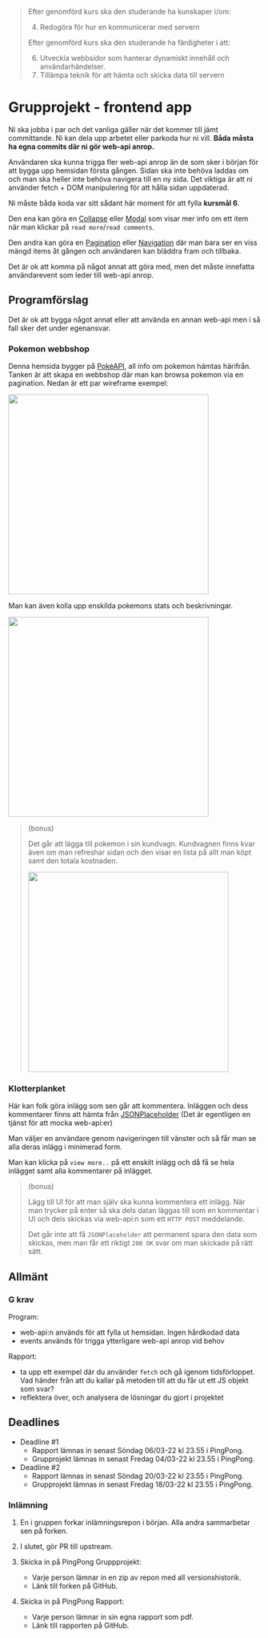 > Efter genomförd kurs ska den studerande ha kunskaper i/om:  
> 
> 4.	Redogöra för hur en kommunicerar med servern
> 
> Efter genomförd kurs ska den studerande ha färdigheter i att:  
> 
> 6.	Utveckla webbsidor som hanterar dynamiskt innehåll och användarhändelser.
> 7.	Tillämpa teknik för att hämta och skicka data till servern 

# Grupprojekt - frontend app

Ni ska jobba i par och det vanliga gäller när det kommer till jämt committande. Ni kan dela upp arbetet eller parkoda hur ni vill. **Båda måsta ha egna commits där ni gör web-api anrop.**

Användaren ska kunna trigga fler web-api anrop än de som sker i början för att bygga upp hemsidan första gången. Sidan ska inte behöva laddas om och man ska heller inte behöva navigera till en ny sida. Det viktiga är att ni använder fetch + DOM manipulering för att hålla sidan uppdaterad.

Ni måste båda koda var sitt sådant här moment för att fylla **kursmål 6**.

Den ena kan göra en [Collapse](https://getbootstrap.com/docs/5.1/components/collapse/) eller [Modal](https://getbootstrap.com/docs/5.0/components/modal/) som visar mer info om ett item när man klickar på `read more`/`read comments`.

Den andra kan göra en [Pagination](https://getbootstrap.com/docs/5.1/components/pagination/) eller [Navigation](https://getbootstrap.com/docs/5.0/components/navs-tabs/#vertical) där man bara ser en viss mängd items åt gången och användaren kan bläddra fram och tillbaka.

Det är ok att komma på något annat att göra med, men det måste innefatta användarevent som leder till web-api anrop.

## Programförslag

Det är ok att bygga något annat eller att använda en annan web-api men i så fall sker det under egenansvar.

### Pokemon webbshop

Denna hemsida bygger på [PokéAPI](https://pokeapi.co/), all info om pokemon hämtas härifrån. Tanken är att skapa en webbshop där man kan browsa pokemon via en pagination. Nedan är ett par wireframe exempel:

<img src="img/2022-01-14-20-14-39.png" width="400px">

Man kan även kolla upp enskilda pokemons stats och beskrivningar. 

<img src="img/2022-01-14-20-15-06.png" width="400px">

> (bonus)
>
> Det går att lägga till pokemon i sin kundvagn. Kundvagnen finns kvar även om man refreshar sidan och den visar en lista på allt man köpt samt den totala kostnaden.
>
> <img src="img/2022-01-14-20-15-34.png" width="400px">

### Klotterplanket

Här kan folk göra inlägg som sen går att kommentera. Inläggen och dess kommentarer finns att hämta från [JSONPlaceholder](http://jsonplaceholder.typicode.com/) (Det är egentligen en tjänst för att mocka web-api:er)

Man väljer en användare genom navigeringen till vänster och så får man se alla deras inlägg i minimerad form.

Man kan klicka på `view more..` på ett enskilt inlägg och då få se hela inlägget samt alla kommentarer på inlägget.

> (bonus)
>
> Lägg till UI för att man själv ska kunna kommentera ett inlägg. När man trycker på enter så ska dels datan läggas till som en kommentar i UI och dels skickas via web-api:n som ett `HTTP POST` meddelande.
> 
> Det går inte att få `JSONPlaceholder` att permanent spara den data som skickas, men man får ett riktigt `200 OK` svar om man skickade på rätt sätt.

## Allmänt

### G krav

Program:
- web-api:n används för att fylla ut hemsidan. Ingen hårdkodad data
- events används för trigga ytterligare web-api anrop vid behov

Rapport:
- ta upp ett exempel där du använder `fetch` och gå igenom tidsförloppet. Vad händer från att du kallar på metoden till att du får ut ett JS objekt som svar?
- reflektera över, och analysera de lösningar du gjort i projektet

## Deadlines

- Deadline #1 
  - Rapport lämnas in senast Söndag 06/03-22 kl 23.55 i PingPong.
  - Grupprojekt lämnas in senast Fredag 04/03-22 kl 23.55 i PingPong.
- Deadline #2
  - Rapport lämnas in senast Söndag 20/03-22 kl 23.55 i PingPong.
  - Grupprojekt lämnas in senast Fredag 18/03-22 kl 23.55 i PingPong.

### Inlämning

1. En i gruppen forkar inlämningsrepon i början. Alla andra sammarbetar sen på forken.

2. I slutet, gör PR till upstream.

3. Skicka in på PingPong Gruppprojekt:
   - Varje person lämnar in en zip av repon med all versionshistorik.
   - Länk till forken på GitHub.

4. Skicka in på PingPong Rapport:
   - Varje person lämnar in sin egna rapport som pdf.
   - Länk till rapporten på GitHub.
